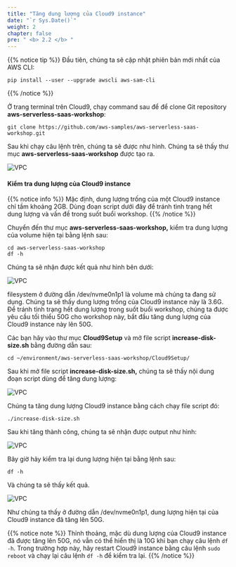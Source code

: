 ```yaml
---
title: "Tăng dung lượng của Cloud9 instance"
date: "`r Sys.Date()`"
weight: 2
chapter: false
pre: " <b> 2.2 </b> "
---
```


{{% notice tip %}}
Đầu tiên, chúng ta sẽ cập nhật phiên bản mới nhất của AWS CLI:

```
pip install --user --upgrade awscli aws-sam-cli

```

{{% /notice %}}

Ở trang terminal trên Cloud9, chạy command sau để để clone Git repository **aws-serverless-saas-workshop**:

```
git clone https://github.com/aws-samples/aws-serverless-saas-workshop.git

```

Sau khi chạy câu lệnh trên, chúng ta sẽ được như hình. Chúng ta sẽ thấy thư mục **aws-serverless-saas-workshop** được tạo ra.

![VPC](/images/2.prerequisite/2.2-repodisk/2.2-1edit.png)

#### Kiểm tra dung lượng của Cloud9 instance

{{% notice info %}}
Mặc định, dung lượng trống của một Cloud9 instance chỉ tầm khoảng 2GB. Dùng đoạn script dưới đây để tránh tình trạng hết dung lượng và vấn đề trong suốt buổi workshop.
{{% /notice %}}

Chuyển đến thư mục **aws-serverless-saas-workshop,** kiểm tra dung lượng của volume hiện tại bằng lệnh sau:

```
cd aws-serverless-saas-workshop
df -h

```

Chúng ta sẽ nhận được kết quả như hình bên dưới:

![VPC](/images/2.prerequisite/2.2-repodisk/2.2-2edit.png)

filesystem ở đường dẫn /dev/nvme0n1p1 là volume mà chúng ta đang sử dụng. Chúng ta sẽ thấy dung lượng trống của Cloud9 instance này là 3.6G. Để tránh tình trạng hết dung lượng trong suốt buổi workshop, chúng ta được yêu cầu tối thiểu 50G cho workshop này, bắt đầu tăng dung lượng của Cloud9 instance này lên 50G.

Các bạn hãy vào thư mục **Cloud9Setup** và mở file script **increase-disk-size.sh** bằng đường dẫn sau:

```
cd ~/environment/aws-serverless-saas-workshop/Cloud9Setup/
```

Sau khi mở file script **increase-disk-size.sh,** chúng ta sẽ thấy nội dung đoạn script dùng để tăng dung lượng:

![VPC](/images/2.prerequisite/2.2-repodisk/2.2-3.png)

Chúng ta tăng dung lượng Cloud9 instance bằng cách chạy file script đó:

```
./increase-disk-size.sh

```

Sau khi tăng thành công, chúng ta sẽ nhận được output như hình:

![VPC](/images/2.prerequisite/2.2-repodisk/2.2-4.png)

Bây giờ hãy kiểm tra lại dung lượng hiện tại bằng lệnh sau:

```
df -h

```

Và chúng ta sẽ thấy kết quả.

![VPC](/images/2.prerequisite/2.2-repodisk/2.2-5edit.png)

Như chúng ta thấy ở đường dẫn /dev/nvme0n1p1, dung lượng hiện tại của Cloud9 instance đã tăng lên 50G.

{{% notice note %}}
Thỉnh thoảng, mặc dù dung lượng của Cloud9 instance đã được tăng lên 50G, nó vẫn có thể hiển thị là 10G khi bạn chạy câu lệnh `df -h`. Trong trường hợp này, hãy restart Cloud9 instance bằng câu lệnh `sudo reboot` và chạy lại câu lệnh `df -h` để kiểm tra lại.
{{% /notice %}}
